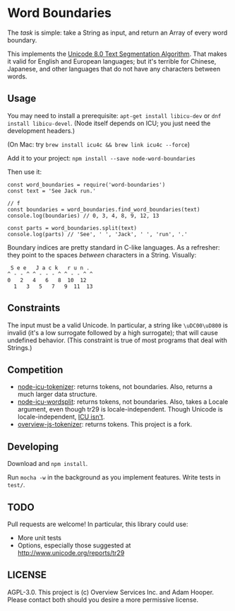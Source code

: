 Word Boundaries
===============

The _task_ is simple: take a String as input, and return an Array of every word
boundary.

This implements the
[Unicode 8.0 Text Segmentation Algorithm](http://www.unicode.org/reports/tr29/).
That makes it valid for English and European languages; but it's terrible for
Chinese, Japanese, and other languages that do not have any characters between
words.

Usage
-----

You may need to install a prerequisite: `apt-get install libicu-dev` or
`dnf install libicu-devel`. (Node itself depends on ICU; you just need the
development headers.)

(On Mac: try `brew install icu4c && brew link icu4c --force`)

Add it to your project: `npm install --save node-word-boundaries`

Then use it:

    const word_boundaries = require('word-boundaries')
    const text = 'See Jack run.'

    // f
    const boundaries = word_boundaries.find_word_boundaries(text)
    console.log(boundaries) // 0, 3, 4, 8, 9, 12, 13

    const parts = word_boundaries.split(text)
    console.log(parts) // 'See', ' ', 'Jack', ' ', 'run', '.'

Boundary indices are pretty standard in C-like languages. As a refresher: they
point to the spaces _between_ characters in a String. Visually:

     S e e   J a c k   r u n .
    ^ - - ^ ^ - - - ^ ^ - - ^ ^
    0   2   4   6   8  10  12
      1   3   5   7   9  11  13

Constraints
-----------

The input must be a valid Unicode. In particular, a string like `\uDC00\uD800`
is invalid (it's a low surrogate followed by a high surrogate); that will cause
undefined behavior. (This constraint is true of most programs that deal with
Strings.)

Competition
-----------

* [node-icu-tokenizer](https://www.npmjs.com/package/node-icu-tokenizer):
  returns tokens, not boundaries. Also, returns a much larger data structure.
* [node-icu-wordsplit](https://github.com/chakrit/node-icu-wordsplit):
  returns tokens, not boundaries. Also, takes a Locale argument, even though
  tr29 is locale-independent. Though Unicode is locale-independent,
  [ICU isn't](http://cldr.unicode.org/development/development-process/design-proposals/specifying-text-break-variants-in-locale-ids).
* [overview-js-tokenizer](https://github.com/overview/overview-js-tokenizer):
  returns tokens. This project is a fork.

Developing
----------

Download and `npm install`.

Run `mocha -w` in the background as you implement features. Write tests in
`test/`.

TODO
----

Pull requests are welcome! In particular, this library could use:

* More unit tests
* Options, especially those suggested at http://www.unicode.org/reports/tr29

LICENSE
-------

AGPL-3.0. This project is (c) Overview Services Inc. and Adam Hooper. Please
contact both should you desire a more permissive license.
